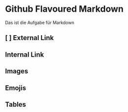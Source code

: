 # Github Flavoured Markdown
Das ist die Aufgabe für Markdown

## [ ] External Link
## Internal Link
## Images
## Emojis
## Tables
